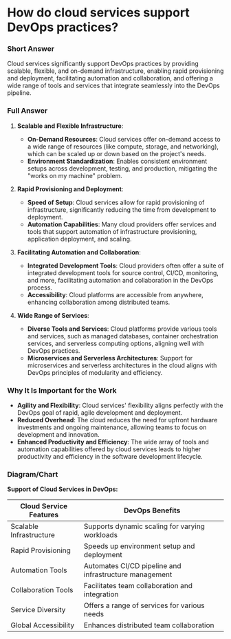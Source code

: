 # How do cloud services support DevOps practices?

### Short Answer
Cloud services significantly support DevOps practices by providing scalable, flexible, and on-demand infrastructure, enabling rapid provisioning and deployment, facilitating automation and collaboration, and offering a wide range of tools and services that integrate seamlessly into the DevOps pipeline.

### Full Answer
1. **Scalable and Flexible Infrastructure**:
    - **On-Demand Resources**: Cloud services offer on-demand access to a wide range of resources (like compute, storage, and networking), which can be scaled up or down based on the project's needs.
    - **Environment Standardization**: Enables consistent environment setups across development, testing, and production, mitigating the "works on my machine" problem.

2. **Rapid Provisioning and Deployment**:
    - **Speed of Setup**: Cloud services allow for rapid provisioning of infrastructure, significantly reducing the time from development to deployment.
    - **Automation Capabilities**: Many cloud providers offer services and tools that support automation of infrastructure provisioning, application deployment, and scaling.

3. **Facilitating Automation and Collaboration**:
    - **Integrated Development Tools**: Cloud providers often offer a suite of integrated development tools for source control, CI/CD, monitoring, and more, facilitating automation and collaboration in the DevOps process.
    - **Accessibility**: Cloud platforms are accessible from anywhere, enhancing collaboration among distributed teams.

4. **Wide Range of Services**:
    - **Diverse Tools and Services**: Cloud platforms provide various tools and services, such as managed databases, container orchestration services, and serverless computing options, aligning well with DevOps practices.
    - **Microservices and Serverless Architectures**: Support for microservices and serverless architectures in the cloud aligns with DevOps principles of modularity and efficiency.

### Why It Is Important for the Work
- **Agility and Flexibility**: Cloud services' flexibility aligns perfectly with the DevOps goal of rapid, agile development and deployment.
- **Reduced Overhead**: The cloud reduces the need for upfront hardware investments and ongoing maintenance, allowing teams to focus on development and innovation.
- **Enhanced Productivity and Efficiency**: The wide array of tools and automation capabilities offered by cloud services leads to higher productivity and efficiency in the software development lifecycle.

### Diagram/Chart
**Support of Cloud Services in DevOps:**

| Cloud Service Features | DevOps Benefits                                 |
|------------------------|------------------------------------------------|
| Scalable Infrastructure | Supports dynamic scaling for varying workloads |
| Rapid Provisioning     | Speeds up environment setup and deployment     |
| Automation Tools       | Automates CI/CD pipeline and infrastructure management |
| Collaboration Tools    | Facilitates team collaboration and integration |
| Service Diversity      | Offers a range of services for various needs   |
| Global Accessibility   | Enhances distributed team collaboration        |